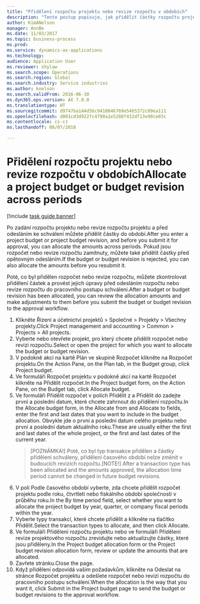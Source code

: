 ```yaml
--- 
title: "Přidělení rozpočtu projektu nebo revize rozpočtu v obdobích"
description: "Tento postup popisuje, jak přidělit částky rozpočtu projektu napříč obdobími."
author: KimANelson
manager: AnnBe
ms.date: 11/03/2017
ms.topic: business-process
ms.prod: 
ms.service: dynamics-ax-applications
ms.technology: 
audience: Application User
ms.reviewer: shylaw
ms.search.scope: Operations
ms.search.region: Global
ms.search.industry: Service industries
ms.author: knelson
ms.search.validFrom: 2016-06-30
ms.dyn365.ops.version: AX 7.0.0
ms.translationtype: HT
ms.sourcegitcommit: d9747ba144d56c9410846769e5465372c89ea111
ms.openlocfilehash: d001cd3d922fc4790a1e5288f432df13e90ce03c
ms.contentlocale: cs-cz
ms.lasthandoff: 08/07/2018

---
```

# <a name="allocate-a-project-budget-or-budget-revision-across-periods"></a><span data-ttu-id="d49c1-103">Přidělení rozpočtu projektu nebo revize rozpočtu v obdobích</span><span class="sxs-lookup"><span data-stu-id="d49c1-103">Allocate a project budget or budget revision across periods</span></span>

[!include [task guide banner](../../includes/task-guide-banner.md)]

<span data-ttu-id="d49c1-104"> Po zadání rozpočtu projektu nebo revize rozpočtu projektu a před odesláním ke schválení můžete přidělit částky do období.</span><span class="sxs-lookup"><span data-stu-id="d49c1-104">After you enter a project budget or project budget revision, and before you submit it for approval, you can allocate the amounts across periods.</span></span> <span data-ttu-id="d49c1-105">Pokud jsou rozpočet nebo revize rozpočtu zamítnuty, můžete také přidělit částky před opětovným odesláním.</span><span class="sxs-lookup"><span data-stu-id="d49c1-105">If the budget or budget revision is rejected, you can also allocate the amounts before you resubmit it.</span></span> 

<span data-ttu-id="d49c1-106">Poté, co byl přidělen rozpočet nebo revize rozpočtu, můžete zkontrolovat přidělení částek a provést jejich úpravy před odesláním rozpočtu nebo revize rozpočtu do pracovního postupu schválení.</span><span class="sxs-lookup"><span data-stu-id="d49c1-106">After a budget or budget revision has been allocated, you can review the allocation amounts and make adjustments to them before you submit the budget or budget revision to the approval workflow.</span></span> 

1. <span data-ttu-id="d49c1-107">Klikněte Řízení a účetnictví projektů > Společné > Projekty > Všechny projekty.</span><span class="sxs-lookup"><span data-stu-id="d49c1-107">Click Project management and accounting > Common > Projects > All projects.</span></span> 
2. <span data-ttu-id="d49c1-108">Vyberte nebo otevřete projekt, pro který chcete přidělit rozpočet nebo revizi rozpočtu.</span><span class="sxs-lookup"><span data-stu-id="d49c1-108">Select or open the project for which you want to allocate the budget or budget revision.</span></span> 
3. <span data-ttu-id="d49c1-109">V podokně akcí na kartě Plán ve skupině Rozpočet klikněte na Rozpočet projektu.</span><span class="sxs-lookup"><span data-stu-id="d49c1-109">On the Action Pane, on the Plan tab, in the Budget group, click Project budget.</span></span> 
4. <span data-ttu-id="d49c1-110">Ve formuláři Rozpočet projektu v podokně akcí na kartě Rozpočet klikněte na Přidělit rozpočet.</span><span class="sxs-lookup"><span data-stu-id="d49c1-110">In the Project budget form, on the Action Pane, on the Budget tab, click Allocate budget.</span></span> 
5. <span data-ttu-id="d49c1-111">Ve formuláři Přidělit rozpočet v polích Přidělit z a Přidělit do zadejte první a poslední datum, které chcete zahrnout do přidělení rozpočtu.</span><span class="sxs-lookup"><span data-stu-id="d49c1-111">In the Allocate budget form, in the Allocate from and Allocate to fields, enter the first and last dates that you want to include in the budget allocation.</span></span> <span data-ttu-id="d49c1-112">Obvykle jde o první a poslední datum celého projektu nebo první a poslední datum aktuálního roku.</span><span class="sxs-lookup"><span data-stu-id="d49c1-112">These are usually either the first and last dates of the whole project, or the first and last dates of the current year.</span></span>  
   > <span data-ttu-id="d49c1-113">[POZNÁMKA!] Poté, co byl typ transakce přidělen a částky přidělení schváleny, přidělení časového období nelze změnit v budoucích revizích rozpočtu.</span><span class="sxs-lookup"><span data-stu-id="d49c1-113">[NOTE!] After a transaction type has been allocated and the amounts approved, the allocation time period cannot be changed in future budget revisions.</span></span> 
6. <span data-ttu-id="d49c1-114">V poli Podle časového období vyberte, zda chcete přidělit rozpočet projektu podle roku, čtvrtletí nebo fiskálního období společnosti v průběhu roku.</span><span class="sxs-lookup"><span data-stu-id="d49c1-114">In the By time period field, select whether you want to allocate the project budget by year, quarter, or company fiscal periods within the year.</span></span>
7. <span data-ttu-id="d49c1-115">Vyberte typy transakcí, které chcete přidělit a klikněte na tlačítko Přidělit.</span><span class="sxs-lookup"><span data-stu-id="d49c1-115">Select the transaction types to allocate, and then click Allocate.</span></span> 
8. <span data-ttu-id="d49c1-116">Ve formuláři Přidělení rozpočtu projektu nebo ve formuláři Přidělení revize projektového rozpočtu zrevidujte nebo aktualizujte částky, které jsou přiděleny.</span><span class="sxs-lookup"><span data-stu-id="d49c1-116">In the Project budget allocation form or the Project budget revision allocation form, review or update the amounts that are allocated.</span></span> 
9. <span data-ttu-id="d49c1-117">Zavřete stránku.</span><span class="sxs-lookup"><span data-stu-id="d49c1-117">Close the page.</span></span>
10. <span data-ttu-id="d49c1-118">Když přidělení odpovídá vašim požadavkům, klikněte na Odeslat na stránce Rozpočet projektu a odešlete rozpočet nebo revizi rozpočtu do pracovního postupu schválení.</span><span class="sxs-lookup"><span data-stu-id="d49c1-118">When the allocation is the way that you want it, click Submit in the Project budget page to send the budget or budget revisions to the approval workflow.</span></span>  



